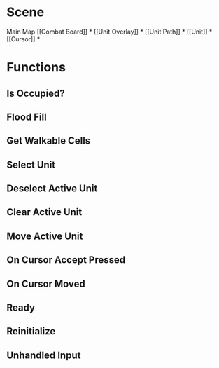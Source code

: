 # Scene
Main
	Map
	[[Combat Board]] *
		[[Unit Overlay]] *
		[[Unit Path]] *
		[[Unit]] *
		[[Cursor]] *

# Functions
## Is Occupied?
## Flood Fill
## Get Walkable Cells
## Select Unit
## Deselect Active Unit
## Clear Active Unit
## Move Active Unit
## On Cursor Accept Pressed
## On Cursor Moved
## Ready
## Reinitialize
## Unhandled Input